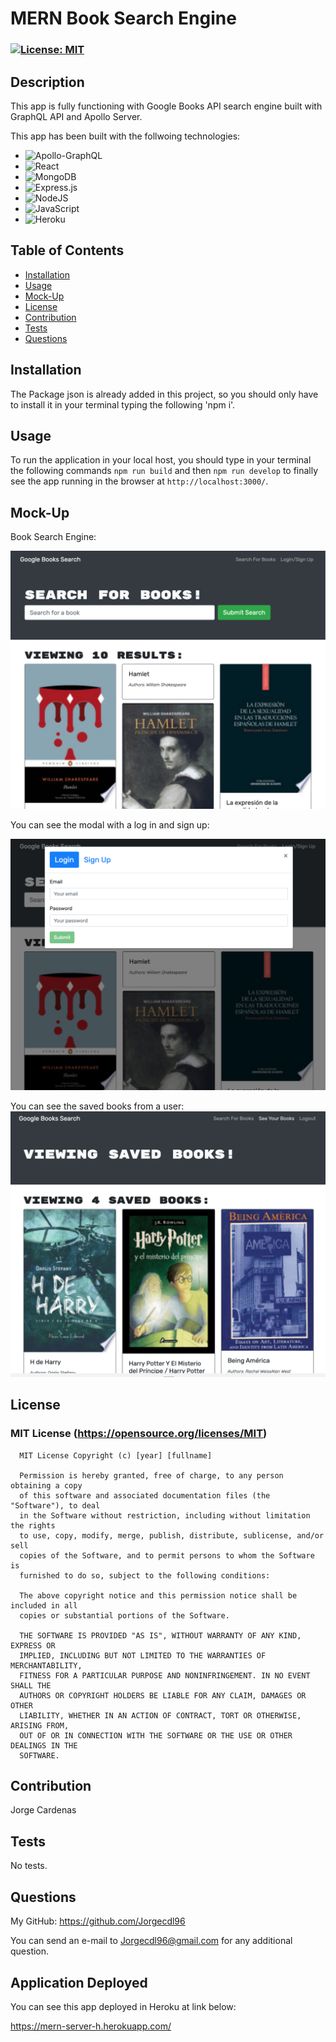 # MERN Book Search Engine

  ### [![License: MIT](https://img.shields.io/badge/License-MIT-yellow.svg)](https://opensource.org/licenses/MIT)


## Description

This app is fully functioning with Google Books API search engine built with GraphQL API and Apollo Server.

This app has been built with the follwoing technologies:

* ![Apollo-GraphQL](https://img.shields.io/badge/-ApolloGraphQL-311C87?style=for-the-badge&logo=apollo-graphql)
* ![React](https://img.shields.io/badge/react-%2320232a.svg?style=for-the-badge&logo=react&logoColor=%2361DAFB)
* ![MongoDB](https://img.shields.io/badge/MongoDB-%234ea94b.svg?style=for-the-badge&logo=mongodb&logoColor=white)
* ![Express.js](https://img.shields.io/badge/express.js-%23404d59.svg?style=for-the-badge&logo=express&logoColor=%2361DAFB)
* ![NodeJS](https://img.shields.io/badge/node.js-6DA55F?style=for-the-badge&logo=node.js&logoColor=white)
* ![JavaScript](https://img.shields.io/badge/javascript-%23323330.svg?style=for-the-badge&logo=javascript&logoColor=%23F7DF1E)
* ![Heroku](https://img.shields.io/badge/heroku-%23430098.svg?style=for-the-badge&logo=heroku&logoColor=white)


## Table of Contents

  - [Installation](#installation)
  - [Usage](#usage)
  - [Mock-Up](#mock-up)
  - [License](#license)
  - [Contribution](#contribution)
  - [Tests](#tests)
  - [Questions](#questions)

## Installation

The Package json is already added in this project, so you should only have to install it in your terminal typing the following 'npm i'.

## Usage

To run the application in your local host, you should type in your terminal the following commands `npm run build` and then `npm run develop` to finally see the app running in the browser at `http://localhost:3000/`. 

## Mock-Up

Book Search Engine:

![landing page](./Assets/LandingPage.png)

You can see the modal with a log in and sign up:

![modal](./Assets/modal.png)

You can see the saved books from a user:
![savedBooks](./Assets/savedBooks.png)

## License

### MIT License (https://opensource.org/licenses/MIT)

      MIT License Copyright (c) [year] [fullname]
      
      Permission is hereby granted, free of charge, to any person obtaining a copy
      of this software and associated documentation files (the "Software"), to deal
      in the Software without restriction, including without limitation the rights
      to use, copy, modify, merge, publish, distribute, sublicense, and/or sell
      copies of the Software, and to permit persons to whom the Software is
      furnished to do so, subject to the following conditions:
      
      The above copyright notice and this permission notice shall be included in all
      copies or substantial portions of the Software.
      
      THE SOFTWARE IS PROVIDED "AS IS", WITHOUT WARRANTY OF ANY KIND, EXPRESS OR
      IMPLIED, INCLUDING BUT NOT LIMITED TO THE WARRANTIES OF MERCHANTABILITY,
      FITNESS FOR A PARTICULAR PURPOSE AND NONINFRINGEMENT. IN NO EVENT SHALL THE
      AUTHORS OR COPYRIGHT HOLDERS BE LIABLE FOR ANY CLAIM, DAMAGES OR OTHER
      LIABILITY, WHETHER IN AN ACTION OF CONTRACT, TORT OR OTHERWISE, ARISING FROM,
      OUT OF OR IN CONNECTION WITH THE SOFTWARE OR THE USE OR OTHER DEALINGS IN THE
      SOFTWARE.

## Contribution

Jorge Cardenas

## Tests

No tests.

## Questions

My GitHub: https://github.com/Jorgecdl96

You can send an e-mail to Jorgecdl96@gmail.com for any additional question.

## Application Deployed

You can see this app deployed in Heroku at link below:

https://mern-server-h.herokuapp.com/



